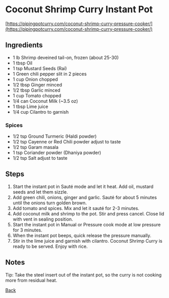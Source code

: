 # Coconut Shrimp Curry Instant Pot
[https://pipingpotcurry.com/coconut-shrimp-curry-pressure-cooker/](https://pipingpotcurry.com/coconut-shrimp-curry-pressure-cooker/)

## Ingredients
- 1 lb Shrimp deveined tail-on, frozen (about 25-30)
- 1 tbsp Oil
- 1 tsp Mustard Seeds (Rai)
- 1 Green chili pepper slit in 2 pieces
- 1 cup Onion chopped
- 1/2 tbsp Ginger minced
- 1/2 tbsp Garlic minced
- 1 cup Tomato chopped
- 1/4 can Coconut Milk (~3.5 oz)
- 1 tbsp Lime juice
- 1/4 cup Cilantro to garnish

### Spices
- 1/2 tsp Ground Turmeric (Haldi powder)
- 1/2 tsp Cayenne or Red Chili powder adjust to taste
- 1/2 tsp Garam masala
- 1 tsp Coriander powder (Dhaniya powder)
- 1/2 tsp Salt adjust to taste

## Steps
1. Start the instant pot in Sauté mode and let it heat. Add oil, mustard seeds and let them sizzle. 
2. Add green chili, onions, ginger and garlic. Sauté for about 5 minutes until the onions turn golden brown. 
3. Add tomato and spices. Mix and let it sauté for 2-3 minutes.  
4. Add coconut milk and shrimp to the pot. Stir and press cancel. Close lid with vent in sealing position.
5. Start the instant pot in Manual or Pressure cook mode at low pressure for 3 minutes. 
6. When the instant pot beeps, quick release the pressure manually.  
7. Stir in the lime juice and garnish with cilantro. Coconut Shrimp Curry is ready to be served. Enjoy with rice. 

## Notes
Tip: Take the steel insert out of the instant pot, so the curry is not cooking more from residual heat. 

[Back](../readme.md)